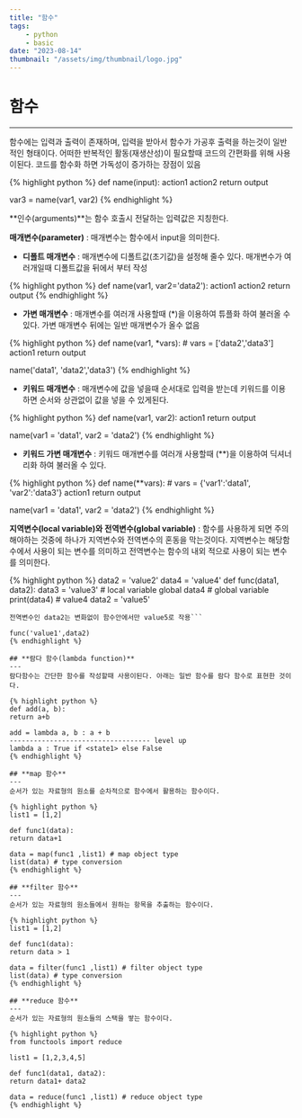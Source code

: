 ```yaml
---
title: "함수"
tags:
    - python
    - basic
date: "2023-08-14"
thumbnail: "/assets/img/thumbnail/logo.jpg"
---
```


# **함수**
---
함수에는 입력과 출력이 존재하며, 입력을 받아서 함수가 가공후 출력을 하는것이 일반적인 형태이다. 어떠한 반복적인 활동(재생산성)이 필요할때 코드의 간편화를 위해 사용이된다. 코드를 함수화 하면 가독성이 증가하는 장점이 있음

{% highlight python %}
def name(input):
  action1
  action2
  return output

var3 = name(var1, var2)
{% endhighlight %}

**인수(arguments)**는 함수 호출시 전달하는 입력값은 지칭한다.

**매개변수(parameter)** : 매개변수는 함수에서 input을 의미한다.

* **디폴트 매개변수** : 매개변수에 디폴트값(초기값)을 설정해 줄수 있다. 매개변수가 여러개일때 디폴트값을 뒤에서 부터 작성

{% highlight python %}
def name(var1, var2='data2'):
  action1
  action2
  return output
{% endhighlight %}

* **가변 매개변수** : 매개변수를 여러개 사용할때 (*)을 이용하여 튜플화 하여 불러올 수 있다. 가변 매개변수 뒤에는 일반 매개변수가 올수 없음

{% highlight python %}
def name(var1, *vars): # vars = ['data2','data3']
  action1
  return output

name('data1', 'data2','data3')
{% endhighlight %}

* **키워드 매개변수** : 매개변수에 값을 넣을때 순서대로 입력을 받는데 키워드를 이용하면 순서와 상관없이 값을 넣을 수 있게된다.

{% highlight python %}
def name(var1, var2):
  action1
  return output

name(var1 = 'data1', var2 = 'data2')
{% endhighlight %}

* **키워드 가변 매개변수** : 키워드 매개변수를 여러개 사용할때 (**)을 이용하여 딕셔너리화 하여 불러올 수 있다.

{% highlight python %}
def name(**vars): # vars = {'var1':'data1', 'var2':'data3'}
  action1
  return output

name(var1 = 'data1', var2 = 'data2')
{% endhighlight %}

**지역변수(local variable)와 전역변수(global variable)** : 함수를 사용하게 되면 주의해야하는 것중에 하나가 지역변수와 전역변수의 혼동을 막는것이다. 지역변수는 해당함수에서 사용이 되는 변수를 의미하고 전역변수는 함수의 내외 적으로 사용이 되는 변수를 의미한다.

{% highlight python %}
data2 = 'value2'
data4 = 'value4'
def func(data1, data2):
  data3 = 'value3' # local variable
  global data4 # global variable
  print(data4) # value4
  data2 = 'value5' 
  ```data2는 인수를 받아서 지역변수화 된것을 활용하기에 
  전역변수인 data2는 변화없이 함수안에서만 value5로 작용```

func('value1',data2)
{% endhighlight %}

## **람다 함수(lambda function)**
---
람다함수는 간단한 함수를 작성할때 사용이된다. 아래는 일반 함수를 람다 함수로 표현한 것이다.

{% highlight python %}
def add(a, b):
  return a+b

add = lambda a, b : a + b
----------------------------------- level up
lambda a : True if <state1> else False
{% endhighlight %}

## **map 함수**
---
순서가 있는 자료형의 원소를 순차적으로 함수에서 활용하는 함수이다.

{% highlight python %}
list1 = [1,2]

def func1(data):
  return data+1

data = map(func1 ,list1) # map object type
list(data) # type conversion
{% endhighlight %}

## **filter 함수**
---
순서가 있는 자료형의 원소들에서 원하는 항목을 추출하는 함수이다.

{% highlight python %}
list1 = [1,2]

def func1(data):
  return data > 1

data = filter(func1 ,list1) # filter object type
list(data) # type conversion
{% endhighlight %}

## **reduce 함수**
---
순서가 있는 자료형의 원소들의 스택을 쌓는 함수이다.

{% highlight python %}
from functools import reduce

list1 = [1,2,3,4,5]

def func1(data1, data2):
  return data1+ data2

data = reduce(func1 ,list1) # reduce object type
{% endhighlight %}
